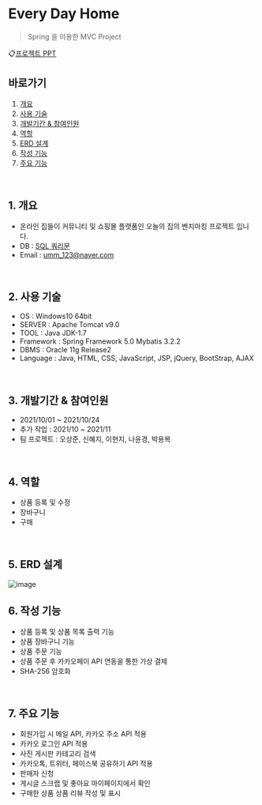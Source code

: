 # Every Day Home
> Spring 을 이용한 MVC Project

:clipboard:[프로젝트 PPT](https://docs.google.com/presentation/d/1em3nVIRzGQaPTQxAkftDwLV0GyvE1tDw/edit?usp=sharing&ouid=106944710309042006841&rtpof=true&sd=true)

## **바로가기**
1. [개요](https://github.com/ParkYongB/Spring-Project/blob/main/README.md#1-%EA%B0%9C%EC%9A%94)
2. [사용 기술](https://github.com/ParkYongB/Spring-Project/blob/main/README.md#2-%EC%82%AC%EC%9A%A9-%EA%B8%B0%EC%88%A0)
3. [개발기간 & 참여인원](https://github.com/ParkYongB/Spring-Project/blob/main/README.md#3-%EA%B0%9C%EB%B0%9C%EA%B8%B0%EA%B0%84--%EC%B0%B8%EC%97%AC%EC%9D%B8%EC%9B%90)
4. [역할](https://github.com/ParkYongB/Spring-Project/blob/main/README.md#4-%EC%97%AD%ED%95%A0)
5. [ERD 설계](https://github.com/ParkYongB/Spring-Project/blob/main/README.md#5-erd-%EC%84%A4%EA%B3%84)
6. [작성 기능](https://github.com/ParkYongB/Spring-Project/blob/main/README.md#6-%EC%9E%91%EC%84%B1-%EA%B8%B0%EB%8A%A5)
7. [주요 기능](https://github.com/ParkYongB/Spring-Project/blob/main/README.md#7-%EC%A3%BC%EC%9A%94-%EA%B8%B0%EB%8A%A5)
<br>

## **1. 개요** 
- 온라인 집들이 커뮤니티 및 쇼핑몰 플랫폼인 오늘의 집의 벤치마킹 프로젝트 입니다.
- DB : [SQL 쿼리문](https://github.com/ParkYongB/Spring-Project/blob/main/springFinalProject/src/main/webapp/sql/table.sql)
- Email : umm_123@naver.com
<br>

## **2. 사용 기술**
- OS : Windows10 64bit
- SERVER : Apache Tomcat v9.0
- TOOL : Java JDK-1.7
- Framework : Spring Framework 5.0 Mybatis 3.2.2
- DBMS : Oracle 11g Release2
- Language : Java, HTML, CSS, JavaScript, JSP, jQuery, BootStrap, AJAX
<br>

## **3. 개발기간 & 참여인원**
- 2021/10/01 ~ 2021/10/24
- 추가 작업 : 2021/10 ~ 2021/11
- 팀 프로젝트 : 오상준, 신혜지, 이현지, 나윤경, 박용복
<br>

## **4. 역할**
- 상품 등록 및 수정
- 장바구니
- 구매 
<br>

## **5. ERD 설계**
![image](https://user-images.githubusercontent.com/90167580/145189316-8940ce11-177a-4054-a6fd-f89790bc041e.png)
<br>

## **6. 작성 기능**
- 상품 등록 및 상품 목록 출력 기능
- 상품 장바구니 기능
- 상품 주문 기능
- 상품 주문 후 카카오페이 API 연동을 통한 가상 결제
- SHA-256 암호화
<br>

## **7. 주요 기능**
- 회원가입 시 메일 API, 카카오 주소 API 적용
- 카카오 로그인 API 적용
- 사진 게시판 카테고리 검색
- 카카오톡, 트위터, 페이스북 공유하기 API 적용
- 판매자 신청
- 게시글 스크랩 및 좋아요 마이페이지에서 확인
- 구매한 상품 상품 리뷰 작성 및 표시
